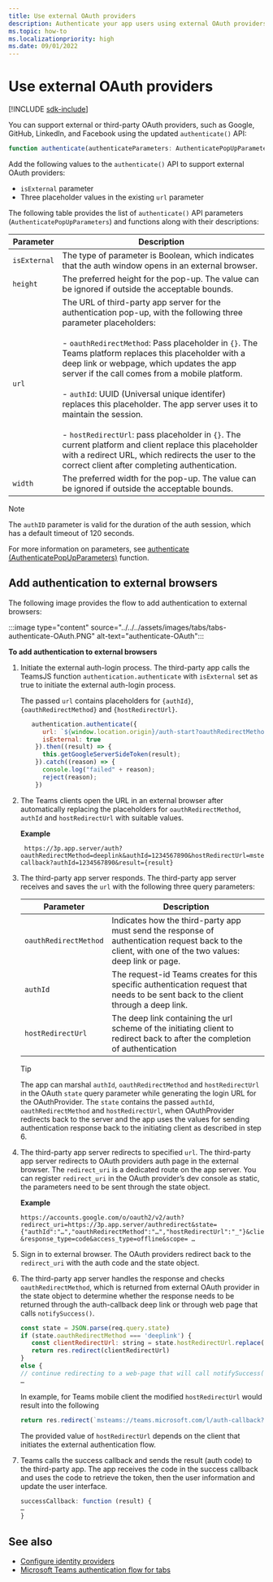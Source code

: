```yaml
---
title: Use external OAuth providers  
description: Authenticate your app users using external OAuth providers and learn how to add it to external browser.
ms.topic: how-to
ms.localizationpriority: high
ms.date: 09/01/2022
---
```


# Use external OAuth providers

[!INCLUDE [sdk-include](~/includes/sdk-include.md)]

You can support external or third-party OAuth providers, such as Google, GitHub, LinkedIn, and Facebook using the updated `authenticate()` API:

```JavaScript
function authenticate(authenticateParameters: AuthenticatePopUpParameters): Promise<string>
```

Add the following values to the `authenticate()` API to support external OAuth providers:

* `isExternal` parameter
* Three placeholder values in the existing `url` parameter

The following table provides the list of `authenticate()` API parameters (`AuthenticatePopUpParameters`) and functions along with their descriptions:

| Parameter| Description|
| --- | --- |
|`isExternal` | The type of parameter is Boolean, which indicates that the auth window opens in an external browser.|
|`height` |The preferred height for the pop-up. The value can be ignored if outside the acceptable bounds.|
|`url`  <br>|The URL of third-party app server for the authentication pop-up, with the following three parameter placeholders:</br> <br> - `oauthRedirectMethod`: Pass placeholder in `{}`. The Teams platform replaces this placeholder with a deep link or webpage, which updates the app server if the call comes from a mobile platform.</br> <br> - `authId`: UUID (Universal unique identifer) replaces this placeholder. The app server uses it to maintain the session.</br> <br> - `hostRedirectUrl`: pass placeholder in `{}`. The current platform and client replace this placeholder with a redirect URL, which redirects the user to the correct client after completing authentication. </br>|
|`width`|The preferred width for the pop-up. The value can be ignored if outside the acceptable bounds.|

>[!NOTE]
> The `authID` parameter is valid for the duration of the auth session, which has a default timeout of 120 seconds.

For more information on parameters, see [authenticate (AuthenticatePopUpParameters)](/javascript/api/@microsoft/teams-js/authentication#@microsoft-teams-js-authentication-authenticate) function.

## Add authentication to external browsers

The following image provides the flow to add authentication to external browsers:

 :::image type="content" source="../../../assets/images/tabs/tabs-authenticate-OAuth.PNG" alt-text="authenticate-OAuth":::

**To add authentication to external browsers**

1. Initiate the external auth-login process. The third-party app calls the TeamsJS function `authentication.authenticate` with `isExternal` set as true to initiate the external auth-login process.

   The passed `url` contains placeholders for `{authId}`, `{oauthRedirectMethod}` and `{hostRedirectUrl}`.  

    ```JavaScript
       authentication.authenticate({
          url: `${window.location.origin}/auth-start?oauthRedirectMethod={oauthRedirectMethod}&authId={authId}&hostRedirectUrl={hostRedirectUrl}&googleId=${googleId}`,
          isExternal: true
        }).then((result) => {
          this.getGoogleServerSideToken(result);
        }).catch((reason) => {
          console.log("failed" + reason);
          reject(reason);
        })
    ```

1. The Teams clients open the URL in an external browser after automatically replacing the placeholders for `oauthRedirectMethod`, `authId` and `hostRedirectUrl` with suitable values.

   **Example**

   ```http
    https://3p.app.server/auth?oauthRedirectMethod=deeplink&authId=1234567890&hostRedirectUrl=msteams://teams.microsoft.com/l/auth-callback?authId=1234567890&result={result} 
   ```

1. The third-party app server responds. The third-party app server receives and saves the `url` with the following three query parameters:

   | Parameter | Description|
   | --- | --- |
   | `oauthRedirectMethod` |Indicates how the third-party app must send the response of authentication request back to the client, with one of the two values: deep link or page.|
   |`authId` |The request-id Teams creates for this specific authentication request that needs to be sent back to the client through a deep link.|
   |`hostRedirectUrl` |The deep link containing the url scheme of the initiating client to redirect back to after the completion of authentication|

    > [!TIP]
    > The app can marshal `authId`, `oauthRedirectMethod` and `hostRedirectUrl` in the OAuth `state` query parameter while generating the login URL for the OAuthProvider. The `state` contains the passed `authId`, `oauthRedirectMethod` and `hostRedirectUrl`, when OAuthProvider redirects back to the server and the app uses the values for sending authentication response back to the initiating client as described in step 6.

1. The third-party app server redirects to specified `url`. The third-party app server redirects to OAuth providers auth page in the external browser. The `redirect_uri` is a dedicated route on the app server. You can register `redirect_uri` in the OAuth provider’s dev console as static, the parameters need to be sent through the state object.

   **Example**

    ```http
    https://accounts.google.com/o/oauth2/v2/auth?redirect_uri=https://3p.app.server/authredirect&state={"authId":"…","oauthRedirectMethod":"…","hostRedirectUrl":"_"}&client_id=…    &response_type=code&access_type=offline&scope= … 
    ```

1. Sign in to external browser. The OAuth providers redirect back to the `redirect_uri` with the auth code and the state object.

1. The third-party app server handles the response and checks `oauthRedirectMethod`, which is returned from external OAuth provider in the state object to determine whether the response needs to be returned through the auth-callback deep link or through web page that calls `notifySuccess()`.

      ```JavaScript
      const state = JSON.parse(req.query.state)
      if (state.oauthRedirectMethod === 'deeplink') {
         const clientRedirectUrl: string = state.hostRedirectUrl.replace('{result}', req.query.code)
         return res.redirect(clientRedirectUrl)
      }
      else {
      // continue redirecting to a web-page that will call notifySuccess() – usually this method is used in Teams-Web
      …
      ```

   In example, for Teams mobile client the modified `hostRedirectUrl` would result into the following

   ```JavaScript
   return res.redirect(`msteams://teams.microsoft.com/l/auth-callback?authId=${state.authId}&result=${req.query.code}`)
   ```

   The provided value of `hostRedirectUrl` depends on the client that initiates the external authentication flow.

1. Teams calls the success callback and sends the result (auth code) to the third-party app. The app receives the code in the success callback and uses the code to retrieve the token, then the user information and update the user interface.

      ```JavaScript
      successCallback: function (result) { 
      … 
      } 
      ```

## See also

* [Configure identity providers](~/concepts/authentication/authentication.md)
* [Microsoft Teams authentication flow for tabs](auth-flow-tab.md)
